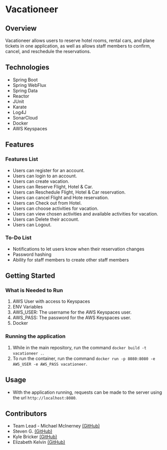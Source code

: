 # Vacationeer

## Overview
  Vacationeer allows users to reserve hotel rooms, rental cars, and plane tickets in one application, as well as allows staff members to confirm, cancel, and reschedule the reservations.

## Technologies
* Spring Boot
* Spring WebFlux
* Spring Data
* Reactor
* JUnit
* Karate
* Log4J
* SonarCloud
* Docker
* AWS Keyspaces

## Features
### Features List
* Users can register for an account.
* Users can login to an account.
* Users can create vacation.
* Users can Reserve Flight, Hotel & Car.
* Users can Reschedule Flight, Hotel & Car reservation.
* Users can cancel Flight and Hote reservation.
* Users can Check out from Hotel.
* Users can choose activities for vacation.
* Users can view chosen activities and available activities for vacation.
* Users can Delete their account.
* Users can Logout.

### To-Do List
* Notifications to let users know when their reservation changes
* Password hashing
* Ability for staff members to create other staff members

## Getting Started
### What is Needed to Run
1. AWS User with access to Keyspaces
2. ENV Variables
  1. AWS_USER: The username for the AWS Keyspaces user.
  2. AWS_PASS: The password for the AWS Keyspaces user.
3. Docker

### Running the application
1. While in the main repository, run the command `docker build -t vacationeer .`.
2. To run the container, run the command `docker run -p 8080:8080 -e AWS_USER -e AWS_PASS vacationeer`.

## Usage
* With the application running, requests can be made to the server using the url `http://localhost:8080`.

## Contributors
* Team Lead - Michael McInerney [(GitHub)](https://github.com/mcinerneym)
* Steven G. [(GitHub)](https://github.com/steven-gsx)
* Kyle Bricker [(GitHub)](https://github.com/KyleBricker)
* Elizabeth Kelvin [(GitHub)](https://github.com/elizabethkelvin)
